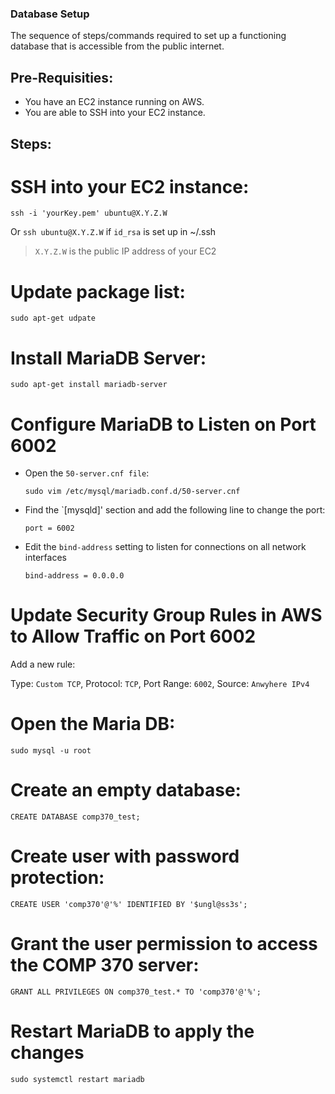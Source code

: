 ### Database Setup

The sequence of steps/commands required to set up a functioning database that is accessible from the public internet.

## Pre-Requisities: 

- You have an EC2 instance running on AWS.
- You are able to SSH into your EC2 instance.

## Steps: 

# SSH into your EC2 instance: 

  `ssh -i 'yourKey.pem' ubuntu@X.Y.Z.W`

  Or `ssh ubuntu@X.Y.Z.W` if `id_rsa` is set up in ~/.ssh

  > `X.Y.Z.W` is the public IP address of your EC2

# Update package list: 

  `sudo apt-get udpate`

# Install MariaDB Server:

  `sudo apt-get install mariadb-server`

# Configure MariaDB to Listen on Port 6002

  - Open the `50-server.cnf file`:

    `sudo vim /etc/mysql/mariadb.conf.d/50-server.cnf`

  - Find the `[mysqld]' section and add the following line to change the port:

    `port = 6002`

  - Edit the `bind-address` setting to listen for connections on all network interfaces

    `bind-address = 0.0.0.0`

# Update Security Group Rules in AWS to Allow Traffic on Port 6002

  Add a new rule:

  Type: `Custom TCP`, Protocol: `TCP`, Port Range: `6002`, Source: `Anwyhere IPv4`

# Open the Maria DB:

  `sudo mysql -u root`

# Create an empty database:

  `CREATE DATABASE comp370_test;`

# Create user with password protection:

  `CREATE USER 'comp370'@'%' IDENTIFIED BY '$ungl@ss3s';`

# Grant the user permission to access the COMP 370 server: 

  `GRANT ALL PRIVILEGES ON comp370_test.* TO 'comp370'@'%';`

# Restart MariaDB to apply the changes

  `sudo systemctl restart mariadb`

